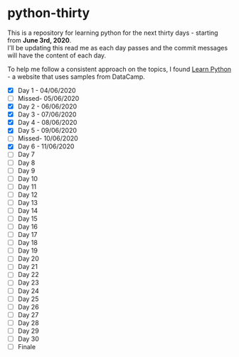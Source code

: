 # python-thirty

This is a repository for learning python for the next thirty days - starting from **June 3rd, 2020**.\
I'll be updating this read me as each day passes and the commit messages will have the content of each day.

To help me follow a consistent approach on the topics, I found [Learn Python](https://www.learnpython.org) - a website that uses samples from DataCamp.

- [x] Day 1 - 04/06/2020
- [ ] Missed- 05/06/2020
- [x] Day 2 - 06/06/2020
- [x] Day 3 - 07/06/2020
- [x] Day 4 - 08/06/2020
- [x] Day 5 - 09/06/2020
- [ ] Missed- 10/06/2020
- [x] Day 6 - 11/06/2020
- [ ] Day 7
- [ ] Day 8
- [ ] Day 9
- [ ] Day 10
- [ ] Day 11
- [ ] Day 12
- [ ] Day 13
- [ ] Day 14
- [ ] Day 15
- [ ] Day 16
- [ ] Day 17
- [ ] Day 18
- [ ] Day 19
- [ ] Day 20
- [ ] Day 21
- [ ] Day 22
- [ ] Day 23
- [ ] Day 24
- [ ] Day 25
- [ ] Day 26
- [ ] Day 27
- [ ] Day 28
- [ ] Day 29
- [ ] Day 30
- [ ] Finale